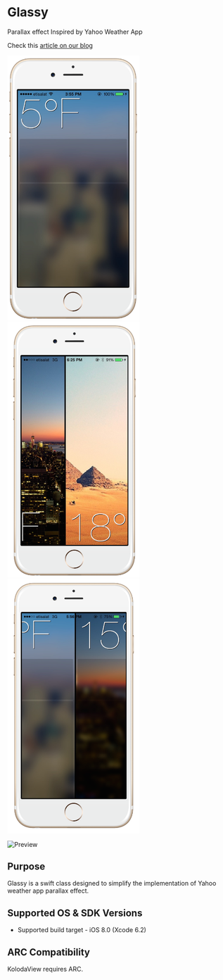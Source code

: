 # Glassy
Parallax effect Inspired by Yahoo Weather App

Check this [article on our blog](http://isame7.github.io/)

<img src="image_iphone6_gold_portrait.png" alt="Screenshot1" width="300px"/>
<img src="image_iphone6_gold_portrait-2.png" alt="Screenshot2" width="300px"/>
<img src="image_iphone6_gold_portrait-1.png" alt="Screenshot2" width="300px"/>

![Preview](https://github.com/Yalantis/Koloda/blob/master/Koloda_example_animation.gif)

Purpose
--------------
Glassy is a swift class designed to simplify the implementation of Yahoo weather app parallax effect.

Supported OS & SDK Versions
-----------------------------

* Supported build target - iOS 8.0 (Xcode 6.2)


ARC Compatibility
------------------

KolodaView requires ARC. 
